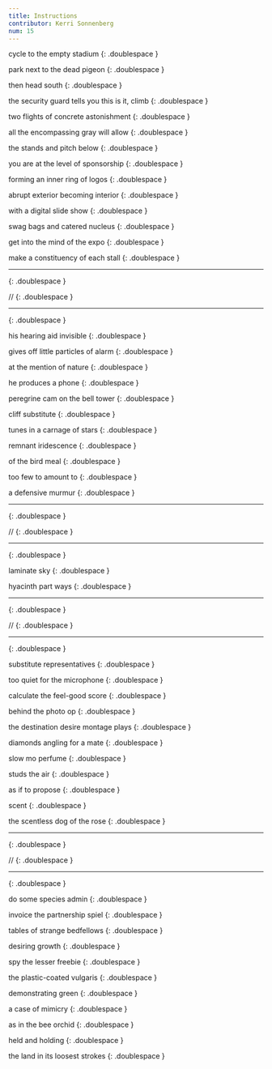 ```yaml
---
title: Instructions
contributor: Kerri Sonnenberg
num: 15
---
```


cycle to the empty stadium
{: .doublespace }

park next to the dead pigeon
{: .doublespace }

then head south
{: .doublespace }

the security guard tells you this is it, climb
{: .doublespace }

two flights of concrete astonishment
{: .doublespace }

all the encompassing gray will allow
{: .doublespace }

the stands and pitch below
{: .doublespace }

you are at the level of sponsorship
{: .doublespace }

forming an inner ring of logos
{: .doublespace }

abrupt exterior becoming interior
{: .doublespace }

with a digital slide show
{: .doublespace }

swag bags and catered nucleus
{: .doublespace }

get into the mind of the expo
{: .doublespace }

make a constituency of each stall
{: .doublespace }

---
{: .doublespace }

//
{: .doublespace }

---
{: .doublespace }

his hearing aid invisible
{: .doublespace }

gives off little particles of alarm
{: .doublespace }

at the mention of nature
{: .doublespace }

he produces a phone
{: .doublespace }

peregrine cam on the bell tower
{: .doublespace }

cliff substitute
{: .doublespace }

tunes in a carnage of stars
{: .doublespace }

remnant iridescence
{: .doublespace }

of the bird meal
{: .doublespace }

too few to amount to
{: .doublespace }

a defensive murmur
{: .doublespace }

---
{: .doublespace }

//
{: .doublespace }

---
{: .doublespace }

laminate sky
{: .doublespace }

hyacinth part ways
{: .doublespace }

---
{: .doublespace }

//
{: .doublespace }

---
{: .doublespace }

substitute representatives
{: .doublespace }

too quiet for the microphone
{: .doublespace }

calculate the feel-good score
{: .doublespace }

behind the photo op
{: .doublespace }

the destination desire montage plays
{: .doublespace }

diamonds angling for a mate
{: .doublespace }

slow mo perfume
{: .doublespace }

studs the air
{: .doublespace }

as if to propose
{: .doublespace }

scent
{: .doublespace }

the scentless dog of the rose
{: .doublespace }

---
{: .doublespace }

//
{: .doublespace }

---
{: .doublespace }

do some species admin
{: .doublespace }

invoice the partnership spiel
{: .doublespace }

tables of strange bedfellows
{: .doublespace }

desiring growth
{: .doublespace }

spy the lesser freebie
{: .doublespace }

the plastic-coated vulgaris
{: .doublespace }

demonstrating green
{: .doublespace }

a case of mimicry
{: .doublespace }

as in the bee orchid
{: .doublespace }

held and holding
{: .doublespace }

the land in its loosest strokes
{: .doublespace }
